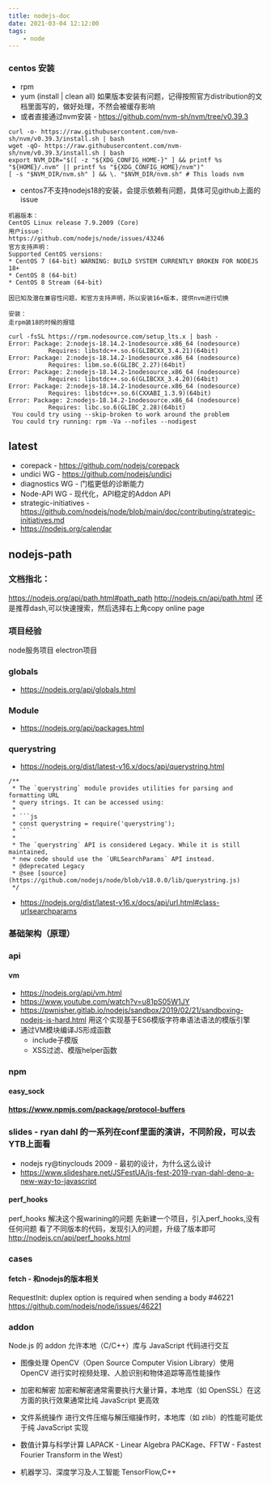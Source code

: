 ```yaml
---
title: nodejs-doc
date: 2021-03-04 12:12:00
tags:
    - node
---
```


### centos 安装
- rpm
- yum (install | clean all) 如果版本安装有问题，记得按照官方distribution的文档里面写的，做好处理，不然会被缓存影响
- 或者直接通过nvm安装 - https://github.com/nvm-sh/nvm/tree/v0.39.3
```
curl -o- https://raw.githubusercontent.com/nvm-sh/nvm/v0.39.3/install.sh | bash
wget -qO- https://raw.githubusercontent.com/nvm-sh/nvm/v0.39.3/install.sh | bash
export NVM_DIR="$([ -z "${XDG_CONFIG_HOME-}" ] && printf %s "${HOME}/.nvm" || printf %s "${XDG_CONFIG_HOME}/nvm")"
[ -s "$NVM_DIR/nvm.sh" ] && \. "$NVM_DIR/nvm.sh" # This loads nvm
```
- centos7不支持nodejs18的安装，会提示依赖有问题，具体可见github上面的issue
```
机器版本：
CentOS Linux release 7.9.2009 (Core)
用户issue：
https://github.com/nodejs/node/issues/43246
官方支持声明：
Supported CentOS versions:
* CentOS 7 (64-bit) WARNING: BUILD SYSTEM CURRENTLY BROKEN FOR NODEJS 18+
* CentOS 8 (64-bit)
* CentOS 8 Stream (64-bit)

因已知及潜在兼容性问题，和官方支持声明，所以安装16+版本，提供nvm进行切换

安装：
走rpm装18的时候的报错

curl -fsSL https://rpm.nodesource.com/setup_lts.x | bash -
Error: Package: 2:nodejs-18.14.2-1nodesource.x86_64 (nodesource)
           Requires: libstdc++.so.6(GLIBCXX_3.4.21)(64bit)
Error: Package: 2:nodejs-18.14.2-1nodesource.x86_64 (nodesource)
           Requires: libm.so.6(GLIBC_2.27)(64bit)
Error: Package: 2:nodejs-18.14.2-1nodesource.x86_64 (nodesource)
           Requires: libstdc++.so.6(GLIBCXX_3.4.20)(64bit)
Error: Package: 2:nodejs-18.14.2-1nodesource.x86_64 (nodesource)
           Requires: libstdc++.so.6(CXXABI_1.3.9)(64bit)
Error: Package: 2:nodejs-18.14.2-1nodesource.x86_64 (nodesource)
           Requires: libc.so.6(GLIBC_2.28)(64bit)
 You could try using --skip-broken to work around the problem
 You could try running: rpm -Va --nofiles --nodigest
```



## latest
- corepack - https://github.com/nodejs/corepack
- undici WG - https://github.com/nodejs/undici
- diagnostics WG - 门槛更低的诊断能力
- Node-API WG - 现代化，API稳定的Addon API
- strategic-initiatives - https://github.com/nodejs/node/blob/main/doc/contributing/strategic-initiatives.md
- https://nodejs.org/calendar
## nodejs-path
### 文档指北：
https://nodejs.org/api/path.html#path_path
http://nodejs.cn/api/path.html
还是推荐dash,可以快速搜索，然后选择右上角copy online page

### 项目经验
node服务项目
electron项目

### globals
- https://nodejs.org/api/globals.html

### Module
- https://nodejs.org/api/packages.html



### querystring
- https://nodejs.org/dist/latest-v16.x/docs/api/querystring.html
```
/**
 * The `querystring` module provides utilities for parsing and formatting URL
 * query strings. It can be accessed using:
 *
 * ```js
 * const querystring = require('querystring');
 * ```
 *
 * The `querystring` API is considered Legacy. While it is still maintained,
 * new code should use the `URLSearchParams` API instead.
 * @deprecated Legacy
 * @see [source](https://github.com/nodejs/node/blob/v18.0.0/lib/querystring.js)
 */
```
- https://nodejs.org/dist/latest-v16.x/docs/api/url.html#class-urlsearchparams

### 基础架构（原理）


### api
#### vm
- https://nodejs.org/api/vm.html
- https://www.youtube.com/watch?v=u81pS05W1JY
- https://pwnisher.gitlab.io/nodejs/sandbox/2019/02/21/sandboxing-nodejs-is-hard.html
用这个实现基于ES6模版字符串语法语法的模版引擎
- 通过VM模块编译JS形成函数
    - include子模版
    - XSS过滤、模版helper函数

### npm
#### easy_sock


#### https://www.npmjs.com/package/protocol-buffers

### slides - ryan dahl 的一系列在conf里面的演讲，不同阶段，可以去YTB上面看
- nodejs ry@tinyclouds 2009 - 最初的设计，为什么这么设计
- https://www.slideshare.net/JSFestUA/js-fest-2019-ryan-dahl-deno-a-new-way-to-javascript

#### perf_hooks
perf_hooks
解决这个报warining的问题
先新建一个项目，引入perf_hooks,没有任何问题
看了不同版本的代码，发现引入的问题，升级了版本即可
http://nodejs.cn/api/perf_hooks.html


### cases
#### fetch - 和nodejs的版本相关
RequestInit: duplex option is required when sending a body #46221
https://github.com/nodejs/node/issues/46221


### addon
Node.js 的 addon 允许本地（C/C++）库与 JavaScript 代码进行交互

- 图像处理
OpenCV（Open Source Computer Vision Library）使用 OpenCV 进行实时视频处理、人脸识别和物体追踪等高性能操作

- 加密和解密
加密和解密通常需要执行大量计算，本地库（如 OpenSSL）在这方面的执行效果通常比纯 JavaScript 更高效

- 文件系统操作
进行文件压缩与解压缩操作时，本地库（如 zlib）的性能可能优于纯 JavaScript 实现

- 数值计算与科学计算
LAPACK - Linear Algebra PACKage、FFTW - Fastest Fourier Transform in the West）

- 机器学习、深度学习及人工智能
TensorFlow,C++